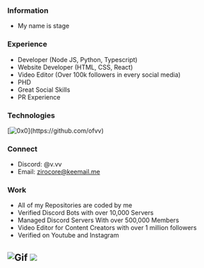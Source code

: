 ### Information
- My name is stage

### Experience
- Developer (Node JS, Python, Typescript)
- Website Developer (HTML, CSS, React)
- Video Editor (Over 100k followers in every social media)
- PHD
- Great Social Skills
- PR Experience

### Technologies
[![0x0](https://skillicons.dev/icons?i=nodejs,typescript,python,react,nextjs,docker,postgres,mysql,mongodb,express,tailwind,)](https://github.com/ofvv)

### Connect
- Discord: @v.vv
- Email: zirocore@keemail.me

### Work
- All of my Repositories are coded by me
- Verified Discord Bots with over 10,000 Servers
- Managed Discord Servers With over 500,000 Members
- Video Editor for Content Creators with over 1 million followers
- Verified on Youtube and Instagram

![Gif](https://i.imgur.com/ZzDn8k3.gif)
![](https://komarev.com/ghpvc/?username=ofvv&color=lightgrey)
------------
